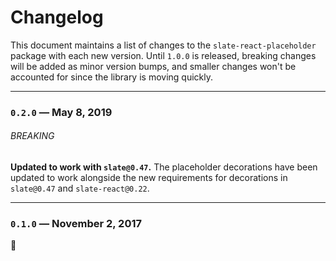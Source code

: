 # Changelog

This document maintains a list of changes to the `slate-react-placeholder` package with each new version. Until `1.0.0` is released, breaking changes will be added as minor version bumps, and smaller changes won't be accounted for since the library is moving quickly.

---

### `0.2.0` — May 8, 2019

###### BREAKING

**Updated to work with `slate@0.47`.** The placeholder decorations have been updated to work alongside the new requirements for decorations in `slate@0.47` and `slate-react@0.22`.

---

### `0.1.0` — November 2, 2017

:tada:
